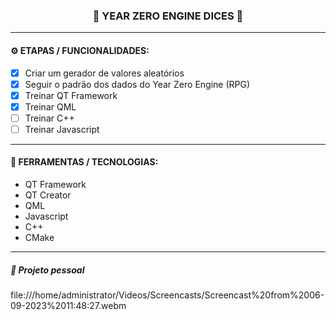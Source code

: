 <h3 align="center"> 
  🚧 YEAR ZERO ENGINE DICES 🚧
</h3>

---
#### ⚙️ ETAPAS / FUNCIONALIDADES:

- [x] Criar um gerador de valores aleatórios
- [x] Seguir o padrão dos dados do Year Zero Engine (RPG)
- [x] Treinar QT Framework
- [x] Treinar QML
- [ ] Treinar C++
- [ ] Treinar Javascript

---
#### 🔧 FERRAMENTAS / TECNOLOGIAS:

- QT Framework
- QT Creator
- QML
- Javascript
- C++
- CMake

---
##### 📖 Projeto pessoal

file:///home/administrator/Videos/Screencasts/Screencast%20from%2006-09-2023%2011:48:27.webm


